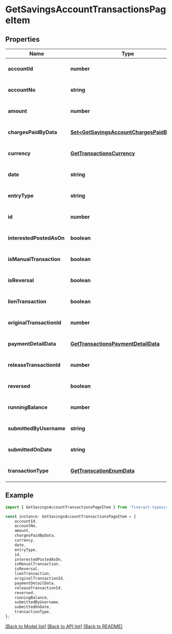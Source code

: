 # GetSavingsAccountTransactionsPageItem


## Properties

Name | Type | Description | Notes
------------ | ------------- | ------------- | -------------
**accountId** | **number** |  | [optional] [default to undefined]
**accountNo** | **string** |  | [optional] [default to undefined]
**amount** | **number** |  | [optional] [default to undefined]
**chargesPaidByData** | [**Set&lt;GetSavingsAccountChargesPaidByData&gt;**](GetSavingsAccountChargesPaidByData.md) |  | [optional] [default to undefined]
**currency** | [**GetTransactionsCurrency**](GetTransactionsCurrency.md) |  | [optional] [default to undefined]
**date** | **string** |  | [optional] [default to undefined]
**entryType** | **string** |  | [optional] [default to undefined]
**id** | **number** |  | [optional] [default to undefined]
**interestedPostedAsOn** | **boolean** |  | [optional] [default to undefined]
**isManualTransaction** | **boolean** |  | [optional] [default to undefined]
**isReversal** | **boolean** |  | [optional] [default to undefined]
**lienTransaction** | **boolean** |  | [optional] [default to undefined]
**originalTransactionId** | **number** |  | [optional] [default to undefined]
**paymentDetailData** | [**GetTransactionsPaymentDetailData**](GetTransactionsPaymentDetailData.md) |  | [optional] [default to undefined]
**releaseTransactionId** | **number** |  | [optional] [default to undefined]
**reversed** | **boolean** |  | [optional] [default to undefined]
**runningBalance** | **number** |  | [optional] [default to undefined]
**submittedByUsername** | **string** |  | [optional] [default to undefined]
**submittedOnDate** | **string** |  | [optional] [default to undefined]
**transactionType** | [**GetTranscationEnumData**](GetTranscationEnumData.md) |  | [optional] [default to undefined]

## Example

```typescript
import { GetSavingsAccountTransactionsPageItem } from 'fineract-typescript-client';

const instance: GetSavingsAccountTransactionsPageItem = {
    accountId,
    accountNo,
    amount,
    chargesPaidByData,
    currency,
    date,
    entryType,
    id,
    interestedPostedAsOn,
    isManualTransaction,
    isReversal,
    lienTransaction,
    originalTransactionId,
    paymentDetailData,
    releaseTransactionId,
    reversed,
    runningBalance,
    submittedByUsername,
    submittedOnDate,
    transactionType,
};
```

[[Back to Model list]](../README.md#documentation-for-models) [[Back to API list]](../README.md#documentation-for-api-endpoints) [[Back to README]](../README.md)
